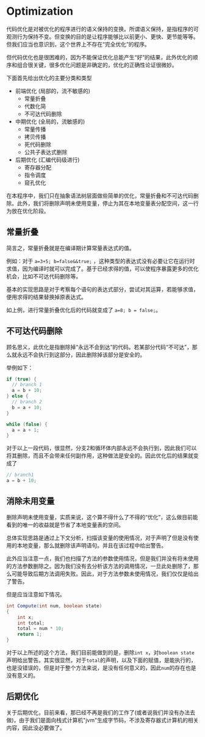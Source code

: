 # Optimization

代码优化是对被优化的程序进行的语义保持的变换。所谓语义保持，是指程序的可观测行为保持不变。但变换的目的是让程序能够比以前更小、更快、更节能等等。但我们应当也意识到，这个世界上不存在“完全优化”的程序。

但代码优化也是很困难的，因为不能保证优化总能产生“好”的结果，此外优化的顺序和组合很关键，很多优化问题是非确定的，优化的正确性论证很微妙。

下面首先给出优化的主要分类和类型

+ 前端优化 (局部的，流不敏感的)
  + 常量折叠
  + 代数化简
  + 不可达代码删除
+ 中期优化 (全局的，流敏感的)
  + 常量传播
  + 拷贝传播
  + 死代码删除
  + 公共子表达式删除
+ 后期优化 (汇编代码级进行)
  + 寄存器分配
  + 指令调度
  + 窥孔优化

在本程序中，我们只在抽象语法树层面做些简单的优化，常量折叠和不可达代码删除。此外，我们将删除声明未使用变量，停止为其在本地变量表分配空间，这一行为放在优化阶段。

## 常量折叠

简言之，常量折叠就是在编译期计算常量表达式的值。

例如：对于 `a=3+5; b=false&&true;` ，这种类型的表达式没有必要让它在运行时求值，因为编译时就可以完成了。基于已经求得的值，可以使程序暴露更多的优化机会，比如不可达代码删除等。

基本的实现思路是对于考察每个语句的表达式部分，尝试对其运算，若能够求值，便用求得的结果替换掉原表达式。

如上例，进行常量折叠优化后的代码就变成了 `a=8; b = false;`。

## 不可达代码删除

顾名思义，此优化是指删除掉“永远不会到达”的代码。若某部分代码“不可达”，那么就永远不会执行到这部分，因此删除掉该部分是安全的。

举例如下：

```java
if (true) {
  // branch 1
  a = b + 10;
} else {
  // branch 2
  b = a + 10;
}

while (false) {
  a = a + 1;
}
```

对于以上一段代码，很显然，分支2和循环体内部永远不会执行到，因此我们可以将其删除，而且不会带来任何副作用，这种做法是安全的。因此优化后的结果就变成了

```java
// branch1
a = b + 10;
```

## 消除未用变量

删除声明未使用变量，实质来说，这个算不得什么了不得的“优化”，这么做目前能看到的唯一的收益就是节省了本地变量表的空间。

总体实现思路是通过上下文分析，扫描该变量的使用情况，对于声明了但是没有使用的本地变量，那么就删除该声明语句。并且在该过程中给出警告。

此外应当注意一点，我们也扫描了方法的参数使用情况，但是我们并没有将未使用的方法参数删除之。因为我们没有去分析该方法的调用情况，一旦此处删除了，那么可能导致后期方法调用失败。因此，对于方法参数未使用情况，我们仅仅是给出了警告。

但是应当注意如下情况。

```java
int Compute(int num, boolean state)
{
    int x;
    int total;
    total = num * 10;
    return 1;
}
```

对于以上所述的这个方法，我们目前能做到的是，删除`int x`，对`boolean state`声明给出警告。其实很显然，对于`total`的声明，以及下面的赋值，是能执行的，也是没错误的，但是对于整个方法来说，是没有任何意义的，因此`num`的存在也是没有意义的。

## 后期优化

关于后期优化，目前来看，那已经不再是我们的工作了(或者说我们并没有办法去做)，由于我们是面向栈式计算机"jvm"生成字节码，不涉及寄存器式计算机的相关内容，因此没必要做了。